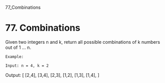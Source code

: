 77_Combinations
# 77. Combinations

Given two integers n and k, return all possible combinations of k
        numbers out of 1 ... n.

    Example:

    Input: n = 4, k = 2
Output:
[
  [2,4],
  [3,4],
  [2,3],
  [1,2],
  [1,3],
  [1,4],
]